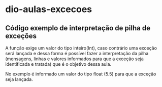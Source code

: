 # dio-aulas-excecoes

## Código exemplo de interpretação de pilha de exceções

A função exige um valor do tipo inteiro(Int), caso contrário uma exceção será lançada e dessa forma é possível fazer a interpretação da pilha (mensagens, linhas e valores informados para que a exceção seja identificada e tratada) que é o objetivo dessa aula.

No exemplo é informado um valor do tipo float (5.5) para que a exceção seja lançada.
